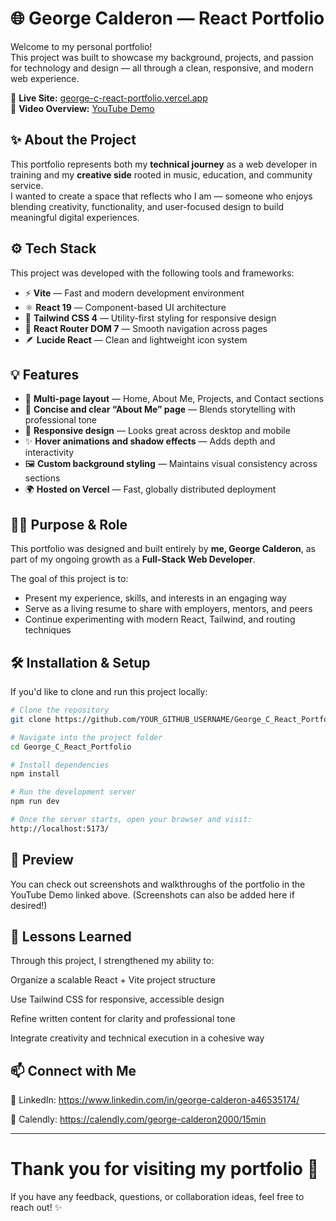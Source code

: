 # 🌐 George Calderon — React Portfolio

Welcome to my personal portfolio!  
This project was built to showcase my background, projects, and passion for technology and design — all through a clean, responsive, and modern web experience.

🎯 **Live Site:** [george-c-react-portfolio.vercel.app](https://george-c-react-portfolio.vercel.app/home)  
🎥 **Video Overview:** [YouTube Demo](https://www.youtube.com/watch?v=Y_i-WT8dEoE)



## ✨ About the Project

This portfolio represents both my **technical journey** as a web developer in training and my **creative side** rooted in music, education, and community service.  
I wanted to create a space that reflects who I am — someone who enjoys blending creativity, functionality, and user-focused design to build meaningful digital experiences.



## ⚙️ Tech Stack

This project was developed with the following tools and frameworks:

- ⚡ **Vite** — Fast and modern development environment  
- ⚛️ **React 19** — Component-based UI architecture  
- 🎨 **Tailwind CSS 4** — Utility-first styling for responsive design  
- 🧭 **React Router DOM 7** — Smooth navigation across pages  
- 🪶 **Lucide React** — Clean and lightweight icon system  



## 💡 Features

- 📄 **Multi-page layout** — Home, About Me, Projects, and Contact sections  
- 💬 **Concise and clear “About Me” page** — Blends storytelling with professional tone  
- 🌈 **Responsive design** — Looks great across desktop and mobile  
- ✨ **Hover animations and shadow effects** — Adds depth and interactivity  
- 🖼️ **Custom background styling** — Maintains visual consistency across sections  
- 🌍 **Hosted on Vercel** — Fast, globally distributed deployment



## 🧑‍💻 Purpose & Role

This portfolio was designed and built entirely by **me, George Calderon**, as part of my ongoing growth as a **Full-Stack Web Developer**.  

The goal of this project is to:
- Present my experience, skills, and interests in an engaging way  
- Serve as a living resume to share with employers, mentors, and peers  
- Continue experimenting with modern React, Tailwind, and routing techniques



## 🛠️ Installation & Setup

If you'd like to clone and run this project locally:

```bash
# Clone the repository
git clone https://github.com/YOUR_GITHUB_USERNAME/George_C_React_Portfolio.git

# Navigate into the project folder
cd George_C_React_Portfolio

# Install dependencies
npm install

# Run the development server
npm run dev

# Once the server starts, open your browser and visit:
http://localhost:5173/
```

## 📸 Preview

You can check out screenshots and walkthroughs of the portfolio in the YouTube Demo linked above.
(Screenshots can also be added here if desired!)

## 🧠 Lessons Learned

Through this project, I strengthened my ability to:

Organize a scalable React + Vite project structure

Use Tailwind CSS for responsive, accessible design

Refine written content for clarity and professional tone

Integrate creativity and technical execution in a cohesive way

## 📫 Connect with Me

💼 LinkedIn: https://www.linkedin.com/in/george-calderon-a46535174/

📧 Calendly: https://calendly.com/george-calderon2000/15min

---

# Thank you for visiting my portfolio 💯
If you have any feedback, questions, or collaboration ideas, feel free to reach out! ✨
